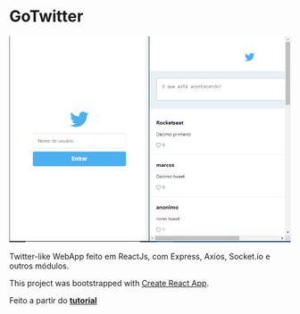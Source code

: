 # GoTwitter

![Aplicação](screenshot.png "Interface")

Twitter-like WebApp feito em ReactJs, com Express, Axios, Socket.io e outros módulos.

This project was bootstrapped with [Create React App](https://github.com/facebook/create-react-app).

Feito a partir do __[tutorial](https://rocketseat.com.br/week-5/aulas#day-04)__